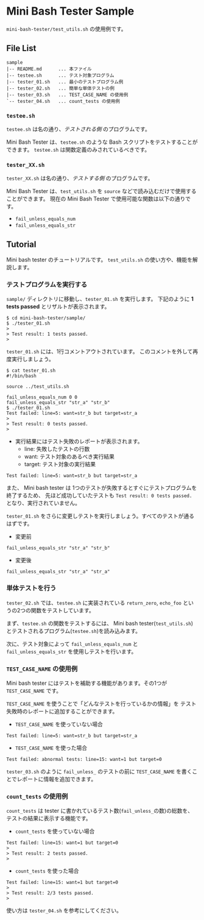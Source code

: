 # Mini Bash Tester Sample

`mini-bash-tester/test_utils.sh` の使用例です。

## File List

```
sample
|-- README.md      ... 本ファイル
|-- testee.sh      ... テスト対象プログラム
|-- tester_01.sh   ... 最小のテストプログラム例
|-- tester_02.sh   ... 簡単な単体テストの例
|-- tester_03.sh   ... TEST_CASE_NAME の使用例
`-- tester_04.sh   ... count_tests の使用例
```

### `testee.sh`

`testee.sh` は名の通り、*テストされる側* のプログラムです。

Mini Bash Tester は、`testee.sh` のような Bash スクリプトをテストすることができます。
`testee.sh` は関数定義のみされているべきです。

### `tester_XX.sh`

`tester_XX.sh` は名の通り、*テストする側* のプログラムです。

Mini Bash Tester は、`test_utils.sh` を `source` などで読み込むだけで使用することができます。
現在の Mini Bash Tester で使用可能な関数は以下の通りです。

- `fail_unless_equals_num`
- `fail_unless_equals_str`

## Tutorial

Mini bash tester のチュートリアルです。
`test_utils.sh` の使い方や、機能を解説します。

### テストプログラムを実行する

`sample/` ディレクトリに移動し、`tester_01.sh` を実行します。
下記のように **1 tests passed** とリザルトが表示されます。

```
$ cd mini-bash-tester/sample/
$ ./tester_01.sh
>
> Test result: 1 tests passed.
>
```

`tester_01.sh` には、1行コメントアウトされています。
このコメントを外して再度実行しましょう。

```
$ cat tester_01.sh
#!/bin/bash

source ../test_utils.sh

fail_unless_equals_num 0 0
fail_unless_equals_str "str_a" "str_b"
$ ./tester_01.sh
Test failed: line=5: want=str_b but target=str_a
>
> Test result: 0 tests passed.
>
```

- 実行結果にはテスト失敗のレポートが表示されます。
  - line:   失敗したテストの行数
  - want:   テスト対象のあるべき実行結果
  - target: テスト対象の実行結果

```
Test failed: line=5: want=str_b but target=str_a
```

また、 Mini bash tester は 1つのテストが失敗するとすぐにテストプログラムを終了するため、
先ほど成功していたテストも `Test result: 0 tests passed.` となり、実行されていません。

`tester_01.sh` をさらに変更しテストを実行しましょう。すべてのテストが通るはずです。

- 変更前
```
fail_unless_equals_str "str_a" "str_b"
```

- 変更後
```
fail_unless_equals_str "str_a" "str_a"
```

### 単体テストを行う

`tester_02.sh` では、`testee.sh` に実装されている 
`return_zero`, `echo_foo` というの2つの関数をテストしています。

まず、`testee.sh` の関数をテストするには、
Mini bash tester(`test_utils.sh`) とテストされるプログラム(`testee.sh`)を読み込みます。

次に、テスト対象によって `fail_unless_equals_num` と
`fail_unless_equals_str` を使用しテストを行います。

### `TEST_CASE_NAME` の使用例

Mini bash tester にはテストを補助する機能があります。その1つが `TEST_CASE_NAME` です。

`TEST_CASE_NAME` を使うことで「どんなテストを行っているかの情報」を
テスト失敗時のレポートに追加することができます。

- `TEST_CASE_NAME` を使っていない場合
```
Test failed: line=5: want=str_b but target=str_a
```

- `TEST_CASE_NAME` を使った場合
```
Test failed: abnormal tests: line=15: want=1 but target=0
```

`tester_03.sh` のように `fail_unless_` のテストの前に
`TEST_CASE_NAME` を書くことでレポートに情報を追加できます。

### `count_tests` の使用例

`count_tests` は tester に書かれているテスト数(`fail_unless_`の数)の総数を、
テストの結果に表示する機能です。

- `count_tests` を使っていない場合
```
Test failed: line=15: want=1 but target=0
>
> Test result: 2 tests passed.
>
```

- `count_tests` を使った場合
```
Test failed: line=15: want=1 but target=0
>
> Test result: 2/3 tests passed.
>
```

使い方は `tester_04.sh` を参考にしてください。
